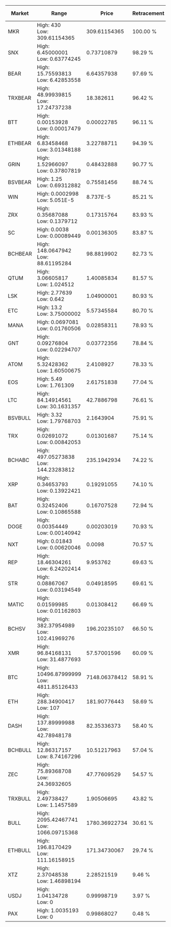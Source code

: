 | Market | Range | Price| Retracement | Doubles to 50% |
| --- | --- | --- | --- | --- |
| MKR | High: 430<br />Low: 309.61154365 | 309.61154365 | 100.00 % | 1.19 |
| SNX | High: 6.45000001<br />Low: 0.63774245 | 0.73710879 | 98.29 % | 4.81 |
| BEAR | High: 15.75593813<br />Low: 6.42853558 | 6.64357938 | 97.69 % | 1.67 |
| TRXBEAR | High: 48.99939815<br />Low: 17.24737238 | 18.382611 | 96.42 % | 1.80 |
| BTT | High: 0.00153928<br />Low: 0.00017479 | 0.00022785 | 96.11 % | 3.76 |
| ETHBEAR | High: 6.83458468<br />Low: 3.01348188 | 3.22788711 | 94.39 % | 1.53 |
| GRIN | High: 1.52966097<br />Low: 0.37807819 | 0.48432888 | 90.77 % | 1.97 |
| BSVBEAR | High: 1.25<br />Low: 0.69312882 | 0.75581456 | 88.74 % | 1.29 |
| WIN | High: 0.0002998<br />Low: 5.051E-5 | 8.737E-5 | 85.21 % | 2.00 |
| ZRX | High: 0.35687088<br />Low: 0.1379712 | 0.17315764 | 83.93 % | 1.43 |
| SC | High: 0.0038<br />Low: 0.00089449 | 0.00136305 | 83.87 % | 1.72 |
| BCHBEAR | High: 148.0647942<br />Low: 88.61195284 | 98.8819902 | 82.73 % | 1.20 |
| QTUM | High: 3.06605817<br />Low: 1.024512 | 1.40085834 | 81.57 % | 1.46 |
| LSK | High: 2.77639<br />Low: 0.642 | 1.04900001 | 80.93 % | 1.63 |
| ETC | High: 13.2<br />Low: 3.75000002 | 5.57345584 | 80.70 % | 1.52 |
| MANA | High: 0.0697081<br />Low: 0.01760506 | 0.02858311 | 78.93 % | 1.53 |
| GNT | High: 0.09276804<br />Low: 0.02294707 | 0.03772356 | 78.84 % | 1.53 |
| ATOM | High: 5.32428362<br />Low: 1.60500675 | 2.4108927 | 78.33 % | 1.44 |
| EOS | High: 5.49<br />Low: 1.761309 | 2.61751838 | 77.04 % | 1.39 |
| LTC | High: 84.14914561<br />Low: 30.1631357 | 42.7886798 | 76.61 % | 1.34 |
| BSVBULL | High: 3.32<br />Low: 1.79768703 | 2.1643904 | 75.91 % | 1.18 |
| TRX | High: 0.02691072<br />Low: 0.00842053 | 0.01301687 | 75.14 % | 1.36 |
| BCHABC | High: 497.05273838<br />Low: 144.23283812 | 235.1942934 | 74.22 % | 1.36 |
| XRP | High: 0.34653793<br />Low: 0.13922421 | 0.19291055 | 74.10 % | 1.26 |
| BAT | High: 0.32452406<br />Low: 0.10865588 | 0.16707528 | 72.94 % | 1.30 |
| DOGE | High: 0.00354449<br />Low: 0.00140942 | 0.00203019 | 70.93 % | 1.22 |
| NXT | High: 0.01843<br />Low: 0.00620046 | 0.0098 | 70.57 % | 1.26 |
| REP | High: 18.46304261<br />Low: 6.24202414 | 9.953762 | 69.63 % | 1.24 |
| STR | High: 0.08867067<br />Low: 0.03194549 | 0.04918595 | 69.61 % | 1.23 |
| MATIC | High: 0.01599985<br />Low: 0.01162803 | 0.01308412 | 66.69 % | 1.06 |
| BCHSV | High: 382.37954989<br />Low: 102.41969276 | 196.20235107 | 66.50 % | 1.24 |
| XMR | High: 96.84168131<br />Low: 31.4877693 | 57.57001596 | 60.09 % | 1.11 |
| BTC | High: 10496.87999999<br />Low: 4811.85126433 | 7148.06378412 | 58.91 % | 1.07 |
| ETH | High: 288.34900417<br />Low: 107 | 181.90776443 | 58.69 % | 1.09 |
| DASH | High: 137.89999988<br />Low: 42.78948178 | 82.35336373 | 58.40 % | 1.10 |
| BCHBULL | High: 12.86317157<br />Low: 8.74167296 | 10.51217963 | 57.04 % | 1.03 |
| ZEC | High: 75.89368708<br />Low: 24.36932605 | 47.77609529 | 54.57 % | 1.05 |
| TRXBULL | High: 2.49738427<br />Low: 1.1457589 | 1.90506695 | 43.82 % | 0.00 |
| BULL | High: 2095.42467741<br />Low: 1066.09715368 | 1780.36922734 | 30.61 % | 0.00 |
| ETHBULL | High: 196.8170429<br />Low: 111.16158915 | 171.34730067 | 29.74 % | 0.00 |
| XTZ | High: 2.37048538<br />Low: 1.46898194 | 2.28521519 | 9.46 % | 0.00 |
| USDJ | High: 1.04134728<br />Low: 0 | 0.99998719 | 3.97 % | 0.00 |
| PAX | High: 1.0035193<br />Low: 0 | 0.99868027 | 0.48 % | 0.00 |
